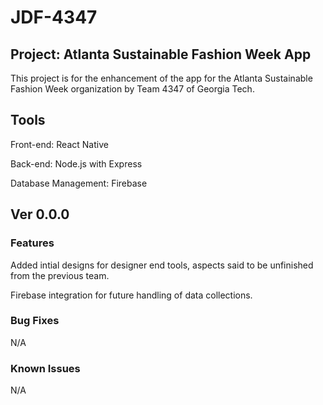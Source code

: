# JDF-4347

## Project: Atlanta Sustainable Fashion Week App
This project is for the enhancement of the app for the Atlanta Sustainable Fashion Week organization by Team 4347 of Georgia Tech.

## Tools
Front-end: React Native 

Back-end: Node.js with Express

Database Management: Firebase

## Ver 0.0.0

### Features
Added intial designs for designer end tools, aspects said to be unfinished from the previous team.

Firebase integration for future handling of data collections.

### Bug Fixes
N/A
### Known Issues
N/A
